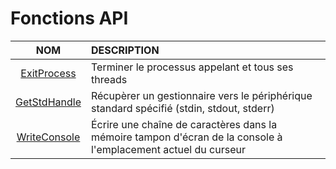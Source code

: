 # Fonctions API

|NOM|DESCRIPTION|
|:--:|:--|
|[ExitProcess](https://docs.microsoft.com/en-us/windows/win32/api/processthreadsapi/nf-processthreadsapi-exitprocess)|Terminer le processus appelant et tous ses threads|
|[GetStdHandle](https://docs.microsoft.com/en-us/windows/console/getstdhandle)|Récupèrer un gestionnaire vers le périphérique standard spécifié (stdin, stdout, stderr)|
|[WriteConsole](https://docs.microsoft.com/en-us/windows/console/writeconsole)|Écrire une chaîne de caractères dans la mémoire tampon d'écran de la console à l'emplacement actuel du curseur|
